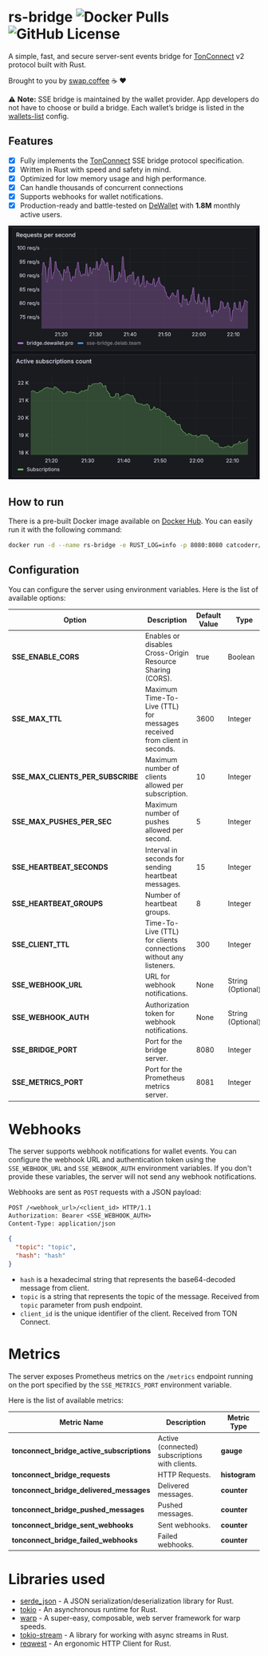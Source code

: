 # rs-bridge ![Docker Pulls](https://img.shields.io/docker/pulls/catcoderr/rs-bridge) ![GitHub License](https://img.shields.io/github/license/swapcoffee/rs-bridge)

A simple, fast, and secure server-sent events bridge
for [TonConnect](https://docs.ton.org/develop/dapps/ton-connect/protocol/bridge) v2 protocol built with Rust.

Brought to you by [swap.coffee](https://swap.coffee) ☕️ ❤️

⚠️ **Note:** SSE bridge is maintained by the wallet provider. App developers do not have to choose or build a bridge.
Each wallet’s bridge is listed in the [wallets-list](https://github.com/ton-blockchain/wallets-list) config.

## Features

- [x] Fully implements the [TonConnect](https://docs.ton.org/develop/dapps/ton-connect/protocol/bridge) SSE bridge
  protocol specification.
- [x] Written in Rust with speed and safety in mind.
- [x] Optimized for low memory usage and high performance.
- [x] Can handle thousands of concurrent connections
- [x] Supports webhooks for wallet notifications.
- [x] Production-ready and battle-tested on [DeWallet](https://t.me/dewallet) with **1.8M** monthly active users.

![img.png](assets/img.png)

## How to run

There is a pre-built Docker image available on [Docker Hub](https://hub.docker.com/r/catcoderr/rs-bridge). You can
easily run it with the following command:

```bash
docker run -d --name rs-bridge -e RUST_LOG=info -p 8080:8080 catcoderr/rs-bridge:latest
```

## Configuration

You can configure the server using environment variables. Here is the list of available options:

| Option                            | Description                                                              | Default Value | Type              |
|-----------------------------------|--------------------------------------------------------------------------|---------------|-------------------|
| **SSE_ENABLE_CORS**               | Enables or disables Cross-Origin Resource Sharing (CORS).                | true          | Boolean           |
| **SSE_MAX_TTL**                   | Maximum Time-To-Live (TTL) for messages received from client in seconds. | 3600          | Integer           |
| **SSE_MAX_CLIENTS_PER_SUBSCRIBE** | Maximum number of clients allowed per subscription.                      | 10            | Integer           |
| **SSE_MAX_PUSHES_PER_SEC**        | Maximum number of pushes allowed per second.                             | 5             | Integer           |
| **SSE_HEARTBEAT_SECONDS**         | Interval in seconds for sending heartbeat messages.                      | 15            | Integer           |
| **SSE_HEARTBEAT_GROUPS**          | Number of heartbeat groups.                                              | 8             | Integer           |
| **SSE_CLIENT_TTL**                | Time-To-Live (TTL) for clients connections without any listeners.        | 300           | Integer           |
| **SSE_WEBHOOK_URL**               | URL for webhook notifications.                                           | None          | String (Optional) |
| **SSE_WEBHOOK_AUTH**              | Authorization token for webhook notifications.                           | None          | String (Optional) |
| **SSE_BRIDGE_PORT**               | Port for the bridge server.                                              | 8080          | Integer           |
| **SSE_METRICS_PORT**              | Port for the Prometheus metrics server.                                  | 8081          | Integer           |

# Webhooks

The server supports webhook notifications for wallet events. You can configure the webhook URL and authentication token
using the `SSE_WEBHOOK_URL` and `SSE_WEBHOOK_AUTH` environment variables. If you don't provide these variables, the
server will not send any webhook notifications.

Webhooks are sent as `POST` requests with a JSON payload:

```
POST /<webhook_url>/<client_id> HTTP/1.1
Authorization: Bearer <SSE_WEBHOOK_AUTH>
Content-Type: application/json
```

```json
{
  "topic": "topic",
  "hash": "hash"
}
```

- `hash` is a hexadecimal string that represents the base64-decoded message from client.
- `topic` is a string that represents the topic of the message. Received from `topic` parameter from push endpoint.
- `client_id` is the unique identifier of the client. Received from TON Connect.

# Metrics

The server exposes Prometheus metrics on the `/metrics` endpoint running on the port specified by the `SSE_METRICS_PORT`
environment variable.

Here is the list of available metrics:

| Metric Name                                | Description                                    | Metric Type   |
|--------------------------------------------|------------------------------------------------|---------------|
| **tonconnect_bridge_active_subscriptions** | Active (connected) subscriptions with clients. | **gauge**     |
| **tonconnect_bridge_requests**             | HTTP Requests.                                 | **histogram** |
| **tonconnect_bridge_delivered_messages**   | Delivered messages.                            | **counter**   |
| **tonconnect_bridge_pushed_messages**      | Pushed messages.                               | **counter**   |
| **tonconnect_bridge_sent_webhooks**        | Sent webhooks.                                 | **counter**   |
| **tonconnect_bridge_failed_webhooks**      | Failed webhooks.                               | **counter**   |

# Libraries used

- [serde_json](https://crates.io/crates/serde_json) - A JSON serialization/deserialization library for Rust.
- [tokio](https://crates.io/crates/tokio) - An asynchronous runtime for Rust.
- [warp](https://crates.io/crates/warp) - A super-easy, composable, web server framework for warp speeds.
- [tokio-stream](https://crates.io/crates/tokio-stream) - A library for working with async streams in Rust.
- [reqwest](https://crates.io/crates/reqwest) - An ergonomic HTTP Client for Rust.
